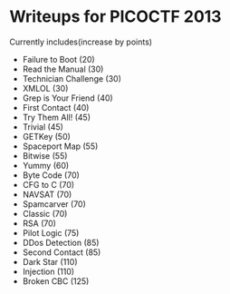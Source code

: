 # Writeups for PICOCTF 2013

Currently includes(increase by points)

* Failure to Boot (20)
* Read the Manual (30)
* Technician Challenge (30)
* XMLOL (30)
* Grep is Your Friend (40)
* First Contact (40)
* Try Them All! (45)
* Trivial (45)
* GETKey (50)
* Spaceport Map (55)
* Bitwise (55)
* Yummy (60)
* Byte Code (70)
* CFG to C (70)
* NAVSAT (70)
* Spamcarver (70)
* Classic (70)
* RSA (70)
* Pilot Logic (75)
* DDos Detection (85)
* Second Contact (85)
* Dark Star (110)
* Injection (110)
* Broken CBC (125) 







